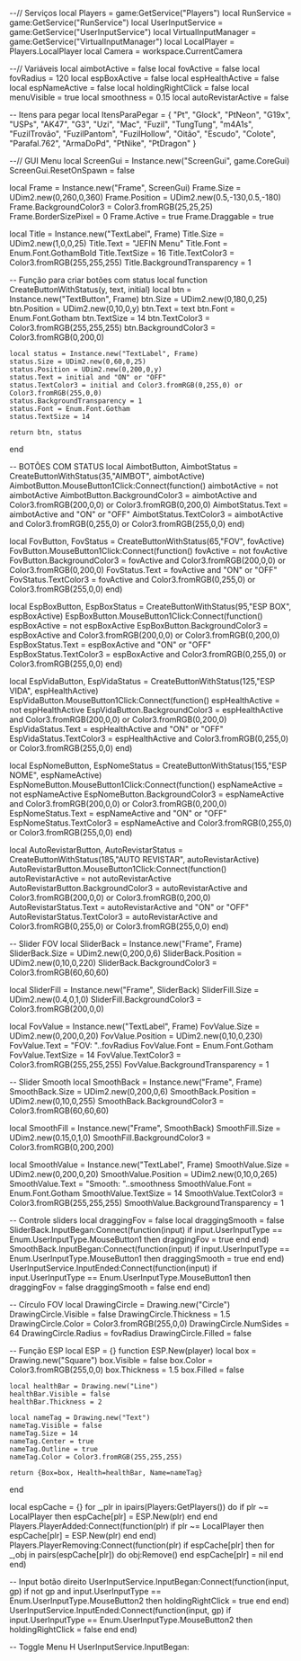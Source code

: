 --// Serviços
local Players = game:GetService("Players")
local RunService = game:GetService("RunService")
local UserInputService = game:GetService("UserInputService")
local VirtualInputManager = game:GetService("VirtualInputManager")
local LocalPlayer = Players.LocalPlayer
local Camera = workspace.CurrentCamera

--// Variáveis
local aimbotActive = false
local fovActive = false
local fovRadius = 120
local espBoxActive = false
local espHealthActive = false
local espNameActive = false
local holdingRightClick = false
local menuVisible = true
local smoothness = 0.15
local autoRevistarActive = false

-- Itens para pegar
local ItensParaPegar = {
    "Pt", "Glock", "PtNeon", "G19x", "USPs", "AK47", "G3", "Uzi", "Mac", 
    "Fuzil", "TungTung", "m4A1s", "FuzilTrovão", "FuzilPantom", "FuzilHollow",
    "Oitão", "Escudo", "Colote", "Parafal.762", "ArmaDoPd", "PtNike", "PtDragon"
}

--// GUI Menu
local ScreenGui = Instance.new("ScreenGui", game.CoreGui)
ScreenGui.ResetOnSpawn = false

local Frame = Instance.new("Frame", ScreenGui)
Frame.Size = UDim2.new(0,260,0,360)
Frame.Position = UDim2.new(0.5,-130,0.5,-180)
Frame.BackgroundColor3 = Color3.fromRGB(25,25,25)
Frame.BorderSizePixel = 0
Frame.Active = true
Frame.Draggable = true

local Title = Instance.new("TextLabel", Frame)
Title.Size = UDim2.new(1,0,0,25)
Title.Text = "JEFIN Menu"
Title.Font = Enum.Font.GothamBold
Title.TextSize = 16
Title.TextColor3 = Color3.fromRGB(255,255,255)
Title.BackgroundTransparency = 1

-- Função para criar botões com status
local function CreateButtonWithStatus(y, text, initial)
    local btn = Instance.new("TextButton", Frame)
    btn.Size = UDim2.new(0,180,0,25)
    btn.Position = UDim2.new(0,10,0,y)
    btn.Text = text
    btn.Font = Enum.Font.Gotham
    btn.TextSize = 14
    btn.TextColor3 = Color3.fromRGB(255,255,255)
    btn.BackgroundColor3 = Color3.fromRGB(0,200,0)

    local status = Instance.new("TextLabel", Frame)
    status.Size = UDim2.new(0,60,0,25)
    status.Position = UDim2.new(0,200,0,y)
    status.Text = initial and "ON" or "OFF"
    status.TextColor3 = initial and Color3.fromRGB(0,255,0) or Color3.fromRGB(255,0,0)
    status.BackgroundTransparency = 1
    status.Font = Enum.Font.Gotham
    status.TextSize = 14

    return btn, status
end

-- BOTÕES COM STATUS
local AimbotButton, AimbotStatus = CreateButtonWithStatus(35,"AIMBOT", aimbotActive)
AimbotButton.MouseButton1Click:Connect(function()
    aimbotActive = not aimbotActive
    AimbotButton.BackgroundColor3 = aimbotActive and Color3.fromRGB(200,0,0) or Color3.fromRGB(0,200,0)
    AimbotStatus.Text = aimbotActive and "ON" or "OFF"
    AimbotStatus.TextColor3 = aimbotActive and Color3.fromRGB(0,255,0) or Color3.fromRGB(255,0,0)
end)

local FovButton, FovStatus = CreateButtonWithStatus(65,"FOV", fovActive)
FovButton.MouseButton1Click:Connect(function()
    fovActive = not fovActive
    FovButton.BackgroundColor3 = fovActive and Color3.fromRGB(200,0,0) or Color3.fromRGB(0,200,0)
    FovStatus.Text = fovActive and "ON" or "OFF"
    FovStatus.TextColor3 = fovActive and Color3.fromRGB(0,255,0) or Color3.fromRGB(255,0,0)
end)

local EspBoxButton, EspBoxStatus = CreateButtonWithStatus(95,"ESP BOX", espBoxActive)
EspBoxButton.MouseButton1Click:Connect(function()
    espBoxActive = not espBoxActive
    EspBoxButton.BackgroundColor3 = espBoxActive and Color3.fromRGB(200,0,0) or Color3.fromRGB(0,200,0)
    EspBoxStatus.Text = espBoxActive and "ON" or "OFF"
    EspBoxStatus.TextColor3 = espBoxActive and Color3.fromRGB(0,255,0) or Color3.fromRGB(255,0,0)
end)

local EspVidaButton, EspVidaStatus = CreateButtonWithStatus(125,"ESP VIDA", espHealthActive)
EspVidaButton.MouseButton1Click:Connect(function()
    espHealthActive = not espHealthActive
    EspVidaButton.BackgroundColor3 = espHealthActive and Color3.fromRGB(200,0,0) or Color3.fromRGB(0,200,0)
    EspVidaStatus.Text = espHealthActive and "ON" or "OFF"
    EspVidaStatus.TextColor3 = espHealthActive and Color3.fromRGB(0,255,0) or Color3.fromRGB(255,0,0)
end)

local EspNomeButton, EspNomeStatus = CreateButtonWithStatus(155,"ESP NOME", espNameActive)
EspNomeButton.MouseButton1Click:Connect(function()
    espNameActive = not espNameActive
    EspNomeButton.BackgroundColor3 = espNameActive and Color3.fromRGB(200,0,0) or Color3.fromRGB(0,200,0)
    EspNomeStatus.Text = espNameActive and "ON" or "OFF"
    EspNomeStatus.TextColor3 = espNameActive and Color3.fromRGB(0,255,0) or Color3.fromRGB(255,0,0)
end)

local AutoRevistarButton, AutoRevistarStatus = CreateButtonWithStatus(185,"AUTO REVISTAR", autoRevistarActive)
AutoRevistarButton.MouseButton1Click:Connect(function()
    autoRevistarActive = not autoRevistarActive
    AutoRevistarButton.BackgroundColor3 = autoRevistarActive and Color3.fromRGB(200,0,0) or Color3.fromRGB(0,200,0)
    AutoRevistarStatus.Text = autoRevistarActive and "ON" or "OFF"
    AutoRevistarStatus.TextColor3 = autoRevistarActive and Color3.fromRGB(0,255,0) or Color3.fromRGB(255,0,0)
end)

-- Slider FOV
local SliderBack = Instance.new("Frame", Frame)
SliderBack.Size = UDim2.new(0,200,0,6)
SliderBack.Position = UDim2.new(0,10,0,220)
SliderBack.BackgroundColor3 = Color3.fromRGB(60,60,60)

local SliderFill = Instance.new("Frame", SliderBack)
SliderFill.Size = UDim2.new(0.4,0,1,0)
SliderFill.BackgroundColor3 = Color3.fromRGB(200,0,0)

local FovValue = Instance.new("TextLabel", Frame)
FovValue.Size = UDim2.new(0,200,0,20)
FovValue.Position = UDim2.new(0,10,0,230)
FovValue.Text = "FOV: "..fovRadius
FovValue.Font = Enum.Font.Gotham
FovValue.TextSize = 14
FovValue.TextColor3 = Color3.fromRGB(255,255,255)
FovValue.BackgroundTransparency = 1

-- Slider Smooth
local SmoothBack = Instance.new("Frame", Frame)
SmoothBack.Size = UDim2.new(0,200,0,6)
SmoothBack.Position = UDim2.new(0,10,0,255)
SmoothBack.BackgroundColor3 = Color3.fromRGB(60,60,60)

local SmoothFill = Instance.new("Frame", SmoothBack)
SmoothFill.Size = UDim2.new(0.15,0,1,0)
SmoothFill.BackgroundColor3 = Color3.fromRGB(0,200,200)

local SmoothValue = Instance.new("TextLabel", Frame)
SmoothValue.Size = UDim2.new(0,200,0,20)
SmoothValue.Position = UDim2.new(0,10,0,265)
SmoothValue.Text = "Smooth: "..smoothness
SmoothValue.Font = Enum.Font.Gotham
SmoothValue.TextSize = 14
SmoothValue.TextColor3 = Color3.fromRGB(255,255,255)
SmoothValue.BackgroundTransparency = 1

-- Controle sliders
local draggingFov = false
local draggingSmooth = false
SliderBack.InputBegan:Connect(function(input) if input.UserInputType == Enum.UserInputType.MouseButton1 then draggingFov = true end end)
SmoothBack.InputBegan:Connect(function(input) if input.UserInputType == Enum.UserInputType.MouseButton1 then draggingSmooth = true end end)
UserInputService.InputEnded:Connect(function(input)
    if input.UserInputType == Enum.UserInputType.MouseButton1 then
        draggingFov = false
        draggingSmooth = false
    end
end)

-- Círculo FOV
local DrawingCircle = Drawing.new("Circle")
DrawingCircle.Visible = false
DrawingCircle.Thickness = 1.5
DrawingCircle.Color = Color3.fromRGB(255,0,0)
DrawingCircle.NumSides = 64
DrawingCircle.Radius = fovRadius
DrawingCircle.Filled = false

-- Função ESP
local ESP = {}
function ESP.New(player)
    local box = Drawing.new("Square")
    box.Visible = false
    box.Color = Color3.fromRGB(255,0,0)
    box.Thickness = 1.5
    box.Filled = false

    local healthBar = Drawing.new("Line")
    healthBar.Visible = false
    healthBar.Thickness = 2

    local nameTag = Drawing.new("Text")
    nameTag.Visible = false
    nameTag.Size = 14
    nameTag.Center = true
    nameTag.Outline = true
    nameTag.Color = Color3.fromRGB(255,255,255)

    return {Box=box, Health=healthBar, Name=nameTag}
end

local espCache = {}
for _,plr in ipairs(Players:GetPlayers()) do
    if plr ~= LocalPlayer then espCache[plr] = ESP.New(plr) end
end
Players.PlayerAdded:Connect(function(plr)
    if plr ~= LocalPlayer then espCache[plr] = ESP.New(plr) end
end)
Players.PlayerRemoving:Connect(function(plr)
    if espCache[plr] then
        for _,obj in pairs(espCache[plr]) do obj:Remove() end
        espCache[plr] = nil
    end
end)

-- Input botão direito
UserInputService.InputBegan:Connect(function(input, gp)
    if not gp and input.UserInputType == Enum.UserInputType.MouseButton2 then
        holdingRightClick = true
    end
end)
UserInputService.InputEnded:Connect(function(input, gp)
    if input.UserInputType == Enum.UserInputType.MouseButton2 then
        holdingRightClick = false
    end
end)

-- Toggle Menu H
UserInputService.InputBegan:                                    
